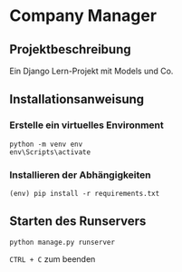 # Company Manager

## Projektbeschreibung
Ein Django Lern-Projekt mit Models und Co.

## Installationsanweisung

### Erstelle ein virtuelles Environment

    python -m venv env
    env\Scripts\activate

### Installieren der Abhängigkeiten

    (env) pip install -r requirements.txt

## Starten des Runservers

    python manage.py runserver

`CTRL + C` zum beenden